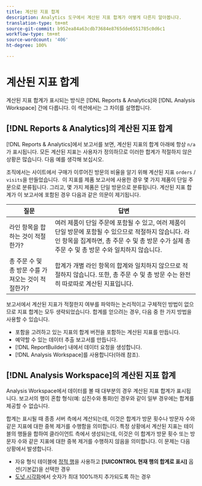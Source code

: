 ```yaml
---
title: 계산된 지표 합계
description: Analytics 도구에서 계산된 지표 합계가 어떻게 다른지 알아봅니다.
translation-type: tm+mt
source-git-commit: b952ea84a63cdb73684e8765dde6551785c0d6c1
workflow-type: tm+mt
source-wordcount: '406'
ht-degree: 100%

---
```



# 계산된 지표 합계

계산된 지표 합계가 표시되는 방식은 [!DNL Reports & Analytics]와 [!DNL Analysis Workspace] 간에 다릅니다. 이 섹션에서는 그 차이를 설명합니다.

## [!DNL Reports & Analytics]의 계산된 지표 합계

[!DNL Reports & Analytics]에서 보고서를 보면, 계산된 지표의 합계 아래에 항상 `n/a`가 표시됩니다. 모든 계산된 지표는 사용자가 정의하므로 이러한 합계가 적절하지 않은 상황은 많습니다. 다음 예를 생각해 보십시오.

조직에서는 사이트에서 구매가 이루어진 방문의 비율을 알기 위해 계산된 지표 `orders` / `visits`을 만들었습니다.  이 지표를 제품 보고서에 사용한 경우 몇 가지 제품이 단일 주문으로 분류됩니다. 그리고, 몇 가지 제품은 단일 방문으로 분류됩니다. 계산된 지표 합계가 이 보고서에 포함된 경우 다음과 같은 의문이 제기됩니다.

| 질문 | 답변 |
|---|---|
| 라인 항목을 합하는 것이 적절한가? | 여러 제품이 단일 주문에 포함될 수 있고, 여러 제품이 단일 방문에 포함될 수 있으므로 적절하지 않습니다. 라인 항목을 집계하면, 총 주문 수 및 총 방문 수가 실제 총 주문 수 및 총 방문 수와 일치하지 않습니다. |
| 총 주문 수 및 총 방문 수를 가져오는 것이 적절한가? | 합계가 개별 라인 항목의 합계와 일치하지 않으므로 적절하지 않습니다. 또한, 총 주문 수 및 총 방문 수는 완전히 따로따로 계산된 지표입니다. |

보고서에서 계산된 지표가 적절한지 여부를 파악하는 논리적이고 구체적인 방법이 없으므로 지표 합계는 모두 생략되었습니다. 합계를 얻으려는 경우, 다음 중 한 가지 방법을 사용할 수 있습니다.

* 포함을 고려하고 있는 지표의 합계 버전을 포함하는 계산된 지표를 만듭니다.
* 예약할 수 있는 데이터 추출 보고서를 만듭니다.
* [!DNL ReportBuilder] 내에서 데이터 요청을 생성합니다.
* [!DNL Analysis Workspace]를 사용합니다(아래 참조).

## [!DNL Analysis Workspace]의 계산된 지표 합계

Analysis Workspace에서 데이터를 볼 때 대부분의 경우 계산된 지표 합계가 표시됩니다. 보고서의 행이 혼합 형식(예: 십진수와 통화)인 경우와 같이 일부 경우에는 합계를 제공할 수 없습니다.

합계는 표시될 때 종종 서버 측에서 계산되는데, 이것은 합계가 방문 횟수나 방문자 수와 같은 지표에 대한 중복 제거를 수행함을 의미합니다. 특정 상황에서 계산된 지표는 테이블의 행들을 합하여 클라이언트 측에서 생성되는데, 이것은 이 합계가 방문 횟수 또는 방문자 수와 같은 지표에 대한 중복 제거를 수행하지 않음을 의미합니다.  이 문제는 다음 상황에서 발생합니다.

* 자유 형식 테이블에 [정적 행](/help/analyze/analysis-workspace/visualizations/freeform-table/column-row-settings/manual-vs-dynamic-rows.md)을 사용하고 **[!UICONTROL 현재 행의 합계로 표시]** 옵션(기본값)을 선택한 경우
* [도넛 시각화](/help/analyze/analysis-workspace/visualizations/donut.md)에서 숫자가 최대 100%까지 추가되도록 하는 경우
